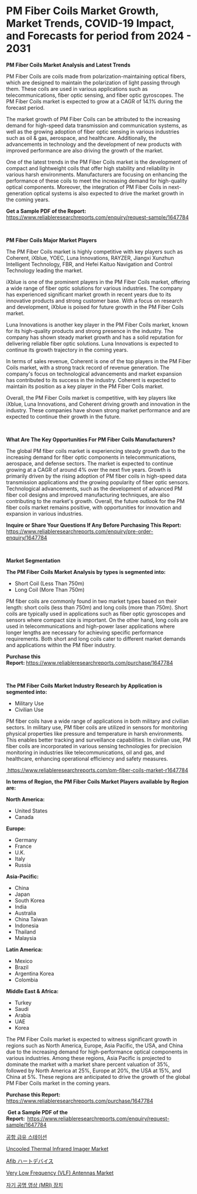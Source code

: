 <p><h1>PM Fiber Coils Market Growth, Market Trends, COVID-19 Impact, and Forecasts for period from 2024 - 2031</h1></p><p><strong>PM Fiber Coils Market Analysis and Latest Trends</strong></p>
<p><p>PM Fiber Coils are coils made from polarization-maintaining optical fibers, which are designed to maintain the polarization of light passing through them. These coils are used in various applications such as telecommunications, fiber optic sensing, and fiber optic gyroscopes. The PM Fiber Coils market is expected to grow at a CAGR of 14.1% during the forecast period.</p><p>The market growth of PM Fiber Coils can be attributed to the increasing demand for high-speed data transmission and communication systems, as well as the growing adoption of fiber optic sensing in various industries such as oil & gas, aerospace, and healthcare. Additionally, the advancements in technology and the development of new products with improved performance are also driving the growth of the market.</p><p>One of the latest trends in the PM Fiber Coils market is the development of compact and lightweight coils that offer high stability and reliability in various harsh environments. Manufacturers are focusing on enhancing the performance of these coils to meet the increasing demand for high-quality optical components. Moreover, the integration of PM Fiber Coils in next-generation optical systems is also expected to drive the market growth in the coming years.</p></p>
<p><strong>Get a Sample PDF of the Report:&nbsp;</strong> <a href="https://www.reliableresearchreports.com/enquiry/request-sample/1647784">https://www.reliableresearchreports.com/enquiry/request-sample/1647784</a></p>
<p>&nbsp;</p>
<p><strong>PM Fiber Coils Major Market Players</strong></p>
<p><p>The PM Fiber Coils market is highly competitive with key players such as Coherent, iXblue, YOEC, Luna Innovations, RAYZER, Jiangxi Xunzhun Intelligent Technology, FBR, and Hefei Kaituo Navigation and Control Technology leading the market. </p><p>iXblue is one of the prominent players in the PM Fiber Coils market, offering a wide range of fiber optic solutions for various industries. The company has experienced significant market growth in recent years due to its innovative products and strong customer base. With a focus on research and development, iXblue is poised for future growth in the PM Fiber Coils market.</p><p>Luna Innovations is another key player in the PM Fiber Coils market, known for its high-quality products and strong presence in the industry. The company has shown steady market growth and has a solid reputation for delivering reliable fiber optic solutions. Luna Innovations is expected to continue its growth trajectory in the coming years.</p><p>In terms of sales revenue, Coherent is one of the top players in the PM Fiber Coils market, with a strong track record of revenue generation. The company's focus on technological advancements and market expansion has contributed to its success in the industry. Coherent is expected to maintain its position as a key player in the PM Fiber Coils market.</p><p>Overall, the PM Fiber Coils market is competitive, with key players like iXblue, Luna Innovations, and Coherent driving growth and innovation in the industry. These companies have shown strong market performance and are expected to continue their growth in the future.</p></p>
<p>&nbsp;</p>
<p><strong>What Are The Key Opportunities For PM Fiber Coils Manufacturers?</strong></p>
<p><p>The global PM fiber coils market is experiencing steady growth due to the increasing demand for fiber optic components in telecommunications, aerospace, and defense sectors. The market is expected to continue growing at a CAGR of around 4% over the next five years. Growth is primarily driven by the rising adoption of PM fiber coils in high-speed data transmission applications and the growing popularity of fiber optic sensors. Technological advancements, such as the development of advanced PM fiber coil designs and improved manufacturing techniques, are also contributing to the market's growth. Overall, the future outlook for the PM fiber coils market remains positive, with opportunities for innovation and expansion in various industries.</p></p>
<p><strong>Inquire or Share Your Questions If Any Before Purchasing This Report:</strong> <a href="https://www.reliableresearchreports.com/enquiry/pre-order-enquiry/1647784">https://www.reliableresearchreports.com/enquiry/pre-order-enquiry/1647784</a></p>
<p>&nbsp;</p>
<p><strong>Market Segmentation</strong></p>
<p><strong>The PM Fiber Coils Market Analysis by types is segmented into:</strong></p>
<p><ul><li>Short Coil (Less Than 750m)</li><li>Long Coil (More Than 750m)</li></ul></p>
<p><p>PM fiber coils are commonly found in two market types based on their length: short coils (less than 750m) and long coils (more than 750m). Short coils are typically used in applications such as fiber optic gyroscopes and sensors where compact size is important. On the other hand, long coils are used in telecommunications and high-power laser applications where longer lengths are necessary for achieving specific performance requirements. Both short and long coils cater to different market demands and applications within the PM fiber industry.</p></p>
<p><strong>Purchase this Report:&nbsp;</strong><a href="https://www.reliableresearchreports.com/purchase/1647784">https://www.reliableresearchreports.com/purchase/1647784</a></p>
<p>&nbsp;</p>
<p><strong>The PM Fiber Coils Market Industry Research by Application is segmented into:</strong></p>
<p><ul><li>Military Use</li><li>Civilian Use</li></ul></p>
<p><p>PM fiber coils have a wide range of applications in both military and civilian sectors. In military use, PM fiber coils are utilized in sensors for monitoring physical properties like pressure and temperature in harsh environments. This enables better tracking and surveillance capabilities. In civilian use, PM fiber coils are incorporated in various sensing technologies for precision monitoring in industries like telecommunications, oil and gas, and healthcare, enhancing operational efficiency and safety measures.</p></p>
<p><a href="https://www.reliableresearchreports.com/pm-fiber-coils-market-r1647784">&nbsp;https://www.reliableresearchreports.com/pm-fiber-coils-market-r1647784</a></p>
<p><strong>In terms of Region, the PM Fiber Coils Market Players available by Region are:</strong></p>
<p>
    <p> <strong> North America: </strong>
        <ul>
            <li>United States</li>
            <li>Canada</li>
        </ul>
        </p> 
    <p> <strong> Europe: </strong>
        <ul>
            <li>Germany</li>
            <li>France</li>
            <li>U.K.</li>
            <li>Italy</li>
            <li>Russia</li>
        </ul>
        </p> 
    <p> <strong> Asia-Pacific: </strong>
        <ul>
            <li>China</li>
            <li>Japan</li>
            <li>South Korea</li>
            <li>India</li>
            <li>Australia</li>
            <li>China Taiwan</li>
            <li>Indonesia</li>
            <li>Thailand</li>
            <li>Malaysia</li>
        </ul>
        </p> 
    <p> <strong> Latin America: </strong>
        <ul>
            <li>Mexico</li>
            <li>Brazil</li>
            <li>Argentina Korea</li>
            <li>Colombia</li>
        </ul>
        </p> 
    <p> <strong> Middle East & Africa: </strong>
        <ul>
            <li>Turkey</li>
            <li>Saudi</li>
            <li>Arabia</li>
            <li>UAE</li>
            <li>Korea</li>
        </ul>
    </p>
    </p>
<p><p>The PM Fiber Coils market is expected to witness significant growth in regions such as North America, Europe, Asia Pacific, the USA, and China due to the increasing demand for high-performance optical components in various industries. Among these regions, Asia Pacific is projected to dominate the market with a market share percent valuation of 35%, followed by North America at 25%, Europe at 20%, the USA at 15%, and China at 5%. These regions are anticipated to drive the growth of the global PM Fiber Coils market in the coming years.</p></p>
<p><strong>Purchase this Report: </strong><a href="https://www.reliableresearchreports.com/purchase/1647784">https://www.reliableresearchreports.com/purchase/1647784</a></p>
<p>&nbsp;<strong>Get a Sample PDF of the Report:&nbsp;&nbsp;</strong><a href="https://www.reliableresearchreports.com/enquiry/request-sample/1647784">https://www.reliableresearchreports.com/enquiry/request-sample/1647784</a></p>
<p><strong></strong></p>
<p><p><a href="https://github.com/fredrickeglers/Market-Research-Report-List-2/blob/main/1818924103589.md">공항 급유 스테이션</a></p><p><a href="https://issuu.com/reportprime-2/docs/uncooled-thermal-infrared-imager-market-size-2030.">Uncooled Thermal Infrared Imager Market</a></p><p><a href="https://github.com/LeanneBruen2023/Market-Research-Report-List-2/blob/main/4989092108712.md">Afib ハートデバイス</a></p><p><a href="https://github.com/Alonsoolds3wq1d81czn8rbol/Market-Research-Report-List-2/blob/main/very-low-frequency-vlf-antennas-market.md">Very Low Frequency (VLF) Antennas Market</a></p><p><a href="https://medium.com/@joeyjohns20/%EC%9E%90%EA%B8%B0-%EA%B3%B5%EB%AA%85-%EC%98%81%EC%83%81-mri-%EC%9E%A5%EB%B9%84-%EC%8B%9C%EC%9E%A5%EC%9D%80-2031%EB%85%84%EA%B9%8C%EC%A7%80%EC%9D%98-%EC%8B%9C%EC%9E%A5-%EC%A0%90%EC%9C%A0%EC%9C%A8-%ED%81%AC%EA%B8%B0-%EB%B0%8F-%EC%98%88%EC%83%81%EB%90%9C-%EC%98%88%EC%B8%A1%EC%97%90-%EC%B4%88%EC%A0%90%EC%9D%84-%EB%A7%9E%EC%B6%A5%EB%8B%88%EB%8B%A4-b16a2b6db87e">자기 공명 영상 (MRI) 장치</a></p></p>